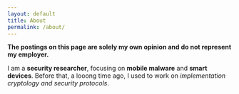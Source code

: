 ```yaml
---
layout: default
title: About
permalink: /about/
---
```


**The postings on this page are solely my own opinion and do not represent my employer.**

I am a **security researcher**, focusing on **mobile malware** and **smart devices**.
Before that, a looong time ago, I used to work on *implementation cryptology and security protocols*.

